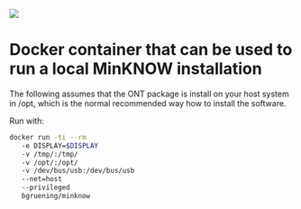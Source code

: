 ![](https://img.shields.io/docker/automated/bgruening/minknow.svg)

# Docker container that can be used to run a local MinKNOW installation

The following assumes that the ONT package is install on your host system in /opt, which is the normal recommended way how to install the software.

Run with:

```bash
docker run -ti --rm 
   -e DISPLAY=$DISPLAY
   -v /tmp/:/tmp/
   -v /opt/:/opt/
   -v /dev/bus/usb:/dev/bus/usb
   --net=host
   --privileged
   bgruening/minknow
```
